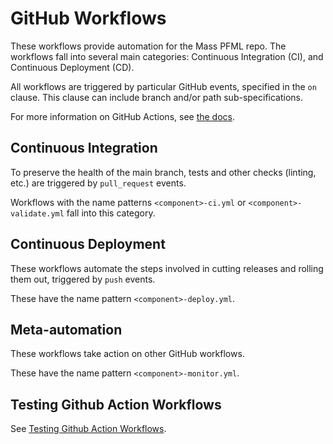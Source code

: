 # GitHub Workflows

These workflows provide automation for the Mass PFML repo. The workflows fall into several main categories: Continuous Integration (CI), and
Continuous Deployment (CD).

All workflows are triggered by particular GitHub events, specified in the `on` clause. This clause can include branch and/or path sub-specifications.

For more information on GitHub Actions, see [the docs](https://help.github.com/en/actions).

## Continuous Integration

To preserve the health of the main branch, tests and other checks (linting, etc.) are triggered by `pull_request` events.

Workflows with the name patterns `<component>-ci.yml` or `<component>-validate.yml` fall into this category.

## Continuous Deployment

These workflows automate the steps involved in cutting releases and rolling them out, triggered by `push` events.

These have the name pattern `<component>-deploy.yml`.

## Meta-automation

These workflows take action on other GitHub workflows.

These have the name pattern `<component>-monitor.yml`.

## Testing Github Action Workflows

See [Testing Github Action Workflows](../../docs/infra/testing-github-action-workflows.md).

